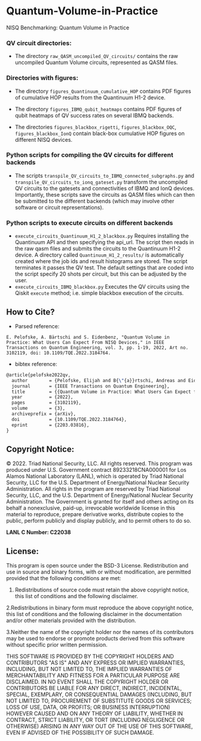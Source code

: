 # Quantum-Volume-in-Practice
NISQ Benchmarking: Quantum Volume in Practice

### QV circuit directories:

- The directory `raw_QASM_uncompiled_QV_circuits/` contains the raw uncompiled Quantum Volume circuits, represented as QASM files.

### Directories with figures:

- The directory `figures_Quantinuum_cumulative_HOP` contains PDF figures of cumulative HOP results from the Quantinuum H1-2 device.

- The directory `figures_IBMQ_qubit_heatmaps` contains PDF figures of qubit heatmaps of QV success rates on several IBMQ backends. 

- The directories `figures_blackbox_rigetti`, `figures_blackbox_OQC`, `figures_blackbox_IonQ` contain black-box cumulative HOP figures on different NISQ devices.

### Python scripts for compiling the QV circuits for different backends

- The scripts `transpile_QV_circuits_to_IBMQ_connected_subgraphs.py` and `transpile_QV_circuits_to_ionq_gateset.py` transform the uncompiled QV circuits to the gatesets and connectivities of IBMQ and IonQ devices. Importantly, these scripts save the circuits as QASM files which can then be submitted to the different backends (which may involve other software or circuit representations).

### Python scripts to execute circuits on different backends

- `execute_circuits_Quantinuum_H1_2_blackbox.py` Requires installing the Quantinuum API and then specifying the api_url. The script then reads in the raw qasm files and submits the circuits to the Quantinuum H1-2 device. A directory called `Quantinuum_H1_2_results/` is automatically created where the job ids and result histograms are stored. The script terminates it passes the QV test. The default settings that are coded into the script specify 20 shots per circuit, but this can be adjusted by the user. 
- `execute_circuits_IBMQ_blackbox.py` Executes the QV circuits using the Qiskit `execute` method; i.e. simple blackbox execution of the circuits. 

## How to Cite?

- Parsed reference:
```
E. Pelofske, A. Bärtschi and S. Eidenbenz, "Quantum Volume in Practice: What Users Can Expect From NISQ Devices," in IEEE Transactions on Quantum Engineering, vol. 3, pp. 1-19, 2022, Art no. 3102119, doi: 10.1109/TQE.2022.3184764.
```

- bibtex reference:
```latex
@article{pelofske2022qv,
  author        = {Pelofske, Elijah and B{\"{a}}rtschi, Andreas and Eidenbenz, Stephan},
  journal       = {IEEE Transactions on Quantum Engineering},
  title         = {{Quantum Volume in Practice: What Users Can Expect from NISQ Devices}},
  year          = {2022},
  pages         = {3102119},
  volume        = {3},
  archiveprefix = {arXiv},
  doi           = {10.1109/TQE.2022.3184764},
  eprint        = {2203.03816},
}
```

## Copyright Notice:
© 2022. Triad National Security, LLC. All rights reserved.
This program was produced under U.S. Government contract 89233218CNA000001 for Los Alamos
National Laboratory (LANL), which is operated by Triad National Security, LLC for the U.S.
Department of Energy/National Nuclear Security Administration. All rights in the program are
reserved by Triad National Security, LLC, and the U.S. Department of Energy/National Nuclear
Security Administration. The Government is granted for itself and others acting on its behalf a
nonexclusive, paid-up, irrevocable worldwide license in this material to reproduce, prepare
derivative works, distribute copies to the public, perform publicly and display publicly, and to permit
others to do so.

**LANL C Number: C22038**

## License:
This program is open source under the BSD-3 License.
Redistribution and use in source and binary forms, with or without modification, are permitted
provided that the following conditions are met:
1. Redistributions of source code must retain the above copyright notice, this list of conditions and
the following disclaimer.
 
2.Redistributions in binary form must reproduce the above copyright notice, this list of conditions
and the following disclaimer in the documentation and/or other materials provided with the
distribution.
 
3.Neither the name of the copyright holder nor the names of its contributors may be used to endorse
or promote products derived from this software without specific prior written permission.

THIS SOFTWARE IS PROVIDED BY THE COPYRIGHT HOLDERS AND CONTRIBUTORS "AS
IS" AND ANY EXPRESS OR IMPLIED WARRANTIES, INCLUDING, BUT NOT LIMITED TO, THE
IMPLIED WARRANTIES OF MERCHANTABILITY AND FITNESS FOR A PARTICULAR
PURPOSE ARE DISCLAIMED. IN NO EVENT SHALL THE COPYRIGHT HOLDER OR
CONTRIBUTORS BE LIABLE FOR ANY DIRECT, INDIRECT, INCIDENTAL, SPECIAL,
EXEMPLARY, OR CONSEQUENTIAL DAMAGES (INCLUDING, BUT NOT LIMITED TO,
PROCUREMENT OF SUBSTITUTE GOODS OR SERVICES; LOSS OF USE, DATA, OR PROFITS;
OR BUSINESS INTERRUPTION) HOWEVER CAUSED AND ON ANY THEORY OF LIABILITY,
WHETHER IN CONTRACT, STRICT LIABILITY, OR TORT (INCLUDING NEGLIGENCE OR
OTHERWISE) ARISING IN ANY WAY OUT OF THE USE OF THIS SOFTWARE, EVEN IF
ADVISED OF THE POSSIBILITY OF SUCH DAMAGE.
